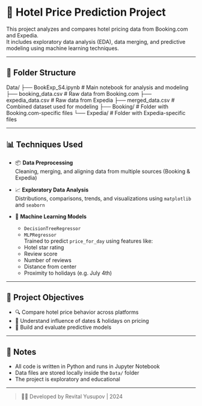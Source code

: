 # 🏨 Hotel Price Prediction Project

This project analyzes and compares hotel pricing data from Booking.com and Expedia.  
It includes exploratory data analysis (EDA), data merging, and predictive modeling using machine learning techniques.

---

## 📁 Folder Structure

Data/ 
    ├── BookExp_S4.ipynb # Main notebook for analysis and modeling
    ├── booking_data.csv # Raw data from Booking.com 
    ├── expedia_data.csv # Raw data from Expedia 
    ├── merged_data.csv # Combined dataset used for modeling 
    ├── Booking/ # Folder with Booking.com-specific files 
    └── Expedia/ # Folder with Expedia-specific files


---

## 📊 Techniques Used

- 📦 **Data Preprocessing**  
  Cleaning, merging, and aligning data from multiple sources (Booking & Expedia)

- 📈 **Exploratory Data Analysis**  
  Distributions, comparisons, trends, and visualizations using `matplotlib` and `seaborn`

- 🧠 **Machine Learning Models**  
  - `DecisionTreeRegressor`
  - `MLPRegressor`  
  Trained to predict `price_for_day` using features like:
  - Hotel star rating  
  - Review score  
  - Number of reviews  
  - Distance from center  
  - Proximity to holidays (e.g. July 4th)

---

## 🎯 Project Objectives

- 🔍 Compare hotel price behavior across platforms  
- 📅 Understand influence of dates & holidays on pricing  
- 🤖 Build and evaluate predictive models

---

## 📌 Notes

- All code is written in Python and runs in Jupyter Notebook
- Data files are stored locally inside the `Data/` folder
- The project is exploratory and educational

---

> 👩‍💻 Developed by Revital Yusupov | 2024
